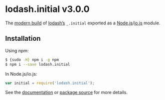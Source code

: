 # lodash.initial v3.0.0

The [modern build](https://github.com/lodash/lodash/wiki/Build-Differences) of [lodash’s](https://lodash.com/) `_.initial` exported as a [Node.js](http://nodejs.org/)/[io.js](https://iojs.org/) module.

## Installation

Using npm:

```bash
$ {sudo -H} npm i -g npm
$ npm i --save lodash.initial
```

In Node.js/io.js:

```js
var initial = require('lodash.initial');
```

See the [documentation](https://lodash.com/docs#initial) or [package source](https://github.com/lodash/lodash/blob/3.0.0-npm-packages/lodash.initial) for more details.
